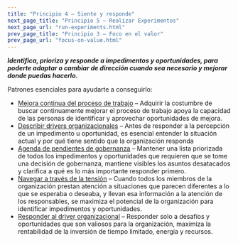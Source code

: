 ```yaml
---
title: "Principio 4 – Siente y responde"
next_page_title: "Principio 5 – Realizar Experimentos"
next_page_url: "run-experiments.html"
prev_page_title: "Principio 3 – Foco en el valor"
prev_page_url: "focus-on-value.html"
---
```




**_Identifica, prioriza y responde a impedimentos y oportunidades, para poderte adaptar o cambiar de dirección cuando sea necesario y mejorar donde puedas hacerlo._**

Patrones esenciales para ayudarte a conseguirlo:

-   [Mejora continua del proceso de trabajo](continuous-improvement-of-work-process.html) – Adquirir la costumbre de buscar continuamente mejorar el proceso de trabajo apoya la capacidad de las personas de identificar y aprovechar oportunidades de mejora.
-   [Describir drivers organizacionales](describe-organizational-drivers.html) – Antes de responder a la percepción de un impedimento u oportunidad, es esencial entender la situación actual y por qué tiene sentido que la organización responda
-   [Agenda de pendientes de gobernanza](governance-backlog.html) – Mantener una lista priorizada de todos los impedimentos y oportunidades que requieren que se tome una decisión de gobernanza, mantiene visibles los asuntos desatacados y clarifica a qué es lo más importante responder primero.
-   [Navegar a través de la tensión](navigate-via-tension.html) – Cuando todos los miembros de la organización prestan atención a situaciones que parecen diferentes a lo que se esperaba o deseaba, y llevan esa información a la atención de los responsables, se maximiza el potencial de la organización para identificar impedimentos y oportunidades.
-   [Responder al driver organizacional](respond-to-organizational-drivers.html) – Responder solo a desafíos y oportunidades que son valiosos para la organización, maximiza la rentabilidad de la inversión de tiempo limitado, energía y recursos.
